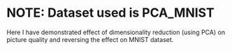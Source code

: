 
# NOTE: Dataset used is PCA_MNIST
Here I have demonstrated effect of dimensionality reduction (using PCA) on picture quality and reversing the effect on MNIST dataset.
